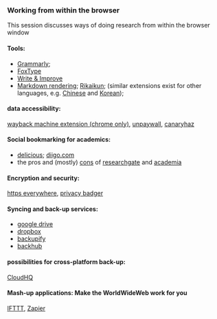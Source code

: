 ### Working from within the browser

This session discusses ways of doing research from within the browser window 

#### Tools:
* [Grammarly](https://app.grammarly.com/); 
* [FoxType](https://foxtype.com)
* [Write & Improve](https://writeandimprove.com/)
* [Markdown rendering](http://markdown-here.com/); [Rikaikun](https://chrome.google.com/webstore/detail/rikaikun/jipdnfibhldikgcjhfnomkfpcebammhp?hl=en); (similar extensions exist for other languages, e.g. [Chinese](https://chrome.google.com/webstore/detail/zhongwen-chinese-english/kkmlkkjojmombglmlpbpapmhcaljjkde?hl=en) and [Korean](https://chrome.google.com/webstore/detail/toktogi-a-korean-english/domfinmkohodhgghgedfdcmonefafolm?hl=en));


#### data accessibility: 
[wayback machine extension (chrome only)](https://chrome.google.com/webstore/detail/wayback-machine/fpnmgdkabkmnadcjpehmlllkndpkmiak), [unpaywall](http://unpaywall.org/), [canaryhaz](https://www.canaryhaz.com/)

#### Social bookmarking for academics: 
* [delicious](https://del.icio.us/); [diigo.com](https://www.diigo.com/index)
* the pros and (mostly) [cons](http://blogs.discovermagazine.com/crux/2017/02/01/who-isnt-profiting-off-the-backs-of-researchers/) of [researchgate](https://www.researchgate.net/) and [academia](https://www.academia.edu/) 

#### Encryption and security: 
[https everywhere](https://www.eff.org/https-everywhere), [privacy badger](https://www.eff.org/privacybadger)

#### Syncing and back-up services:
* [google drive](https://drive.google.com/)
* [dropbox](https://www.dropbox.com/)
* [backupify](https://www.backupify.com/)
* [backhub](https://backhub.co/)

#### possibilities for cross-platform back-up:
[CloudHQ](https://www.cloudhq.net/)

#### Mash-up applications: Make the WorldWideWeb work for you
[IFTTT](https://ifttt.com), [Zapier](https://zapier.com/)
